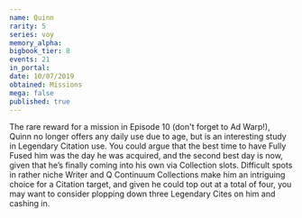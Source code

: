 ```yaml
---
name: Quinn
rarity: 5
series: voy
memory_alpha:
bigbook_tier: 8
events: 21
in_portal:
date: 10/07/2019
obtained: Missions
mega: false
published: true
---
```


The rare reward for a mission in Episode 10 (don't forget to Ad Warp!), Quinn no longer offers any daily use due to age, but is an interesting study in Legendary Citation use. You could argue that the best time to have Fully Fused him was the day he was acquired, and the second best day is now, given that he’s finally coming into his own via Collection slots. Difficult spots in rather niche Writer and Q Continuum Collections make him an intriguing choice for a Citation target, and given he could top out at a total of four, you may want to consider plopping down three Legendary Cites on him and cashing in.
